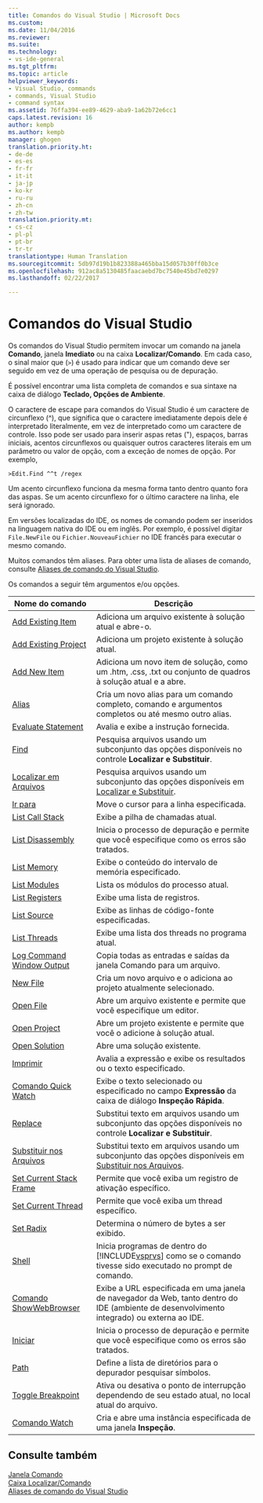 ```yaml
---
title: Comandos do Visual Studio | Microsoft Docs
ms.custom: 
ms.date: 11/04/2016
ms.reviewer: 
ms.suite: 
ms.technology:
- vs-ide-general
ms.tgt_pltfrm: 
ms.topic: article
helpviewer_keywords:
- Visual Studio, commands
- commands, Visual Studio
- command syntax
ms.assetid: 76ffa394-ee89-4629-aba9-1a62b72e6cc1
caps.latest.revision: 16
author: kempb
ms.author: kempb
manager: ghogen
translation.priority.ht:
- de-de
- es-es
- fr-fr
- it-it
- ja-jp
- ko-kr
- ru-ru
- zh-cn
- zh-tw
translation.priority.mt:
- cs-cz
- pl-pl
- pt-br
- tr-tr
translationtype: Human Translation
ms.sourcegitcommit: 5db97d19b1b823388a465bba15d057b30ff0b3ce
ms.openlocfilehash: 912ac8a5130485faacaebd7bc7540e45bd7e0297
ms.lasthandoff: 02/22/2017

---
```

# <a name="visual-studio-commands"></a>Comandos do Visual Studio
Os comandos do Visual Studio permitem invocar um comando na janela **Comando**, janela **Imediato** ou na caixa **Localizar/Comando**. Em cada caso, o sinal maior que (`>`) é usado para indicar que um comando deve ser seguido em vez de uma operação de pesquisa ou de depuração.  
  
 É possível encontrar uma lista completa de comandos e sua sintaxe na caixa de diálogo **Teclado, Opções de Ambiente**.  
  
 O caractere de escape para comandos do Visual Studio é um caractere de circunflexo (^), que significa que o caractere imediatamente depois dele é interpretado literalmente, em vez de interpretado como um caractere de controle. Isso pode ser usado para inserir aspas retas ("), espaços, barras iniciais, acentos circunflexos ou quaisquer outros caracteres literais em um parâmetro ou valor de opção, com a exceção de nomes de opção. Por exemplo,  
  
```  
>Edit.Find ^^t /regex  
```  
  
 Um acento circunflexo funciona da mesma forma tanto dentro quanto fora das aspas. Se um acento circunflexo for o último caractere na linha, ele será ignorado.  
  
 Em versões localizadas do IDE, os nomes de comando podem ser inseridos na linguagem nativa do IDE ou em inglês. Por exemplo, é possível digitar `File.NewFile` ou `Fichier.NouveauFichier` no IDE francês para executar o mesmo comando.  
  
 Muitos comandos têm aliases. Para obter uma lista de aliases de comando, consulte [Aliases de comando do Visual Studio](../../ide/reference/visual-studio-command-aliases.md).  
  
 Os comandos a seguir têm argumentos e/ou opções.  
  
|Nome do comando|Descrição|  
|------------------|-----------------|  
|[Add Existing Item](../../ide/reference/add-existing-item-command.md)|Adiciona um arquivo existente à solução atual e abre-o.|  
|[Add Existing Project](../../ide/reference/add-existing-project-command.md)|Adiciona um projeto existente à solução atual.|  
|[Add New Item](../../ide/reference/add-new-item-command.md)|Adiciona um novo item de solução, como um .htm, .css, .txt ou conjunto de quadros à solução atual e a abre.|  
|[Alias](../../ide/reference/alias-command.md)|Cria um novo alias para um comando completo, comando e argumentos completos ou até mesmo outro alias.|  
|[Evaluate Statement](../../ide/reference/evaluate-statement-command.md)|Avalia e exibe a instrução fornecida.|  
|[Find](../../ide/reference/find-command.md)|Pesquisa arquivos usando um subconjunto das opções disponíveis no controle **Localizar e Substituir**.|  
|[Localizar em Arquivos](../../ide/reference/find-in-files-command.md)|Pesquisa arquivos usando um subconjunto das opções disponíveis em [Localizar e Substituir](../../ide/find-in-files.md).|  
|[Ir para](../../ide/reference/go-to-command.md)|Move o cursor para a linha especificada.|  
|[List Call Stack](../../ide/reference/list-call-stack-command.md)|Exibe a pilha de chamadas atual.|  
|[List Disassembly](../../ide/reference/list-disassembly-command.md)|Inicia o processo de depuração e permite que você especifique como os erros são tratados.|  
|[List Memory](../../ide/reference/list-memory-command.md)|Exibe o conteúdo do intervalo de memória especificado.|  
|[List Modules](../../ide/reference/list-modules-command.md)|Lista os módulos do processo atual.|  
|[List Registers](../../ide/reference/list-registers-command.md)|Exibe uma lista de registros.|  
|[List Source](../../ide/reference/list-source-command.md)|Exibe as linhas de código-fonte especificadas.|  
|[List Threads](../../ide/reference/list-threads-command.md)|Exibe uma lista dos threads no programa atual.|  
|[Log Command Window Output](../../ide/reference/log-command-window-output-command.md)|Copia todas as entradas e saídas da janela Comando para um arquivo.|  
|[New File](../../ide/reference/new-file-command.md)|Cria um novo arquivo e o adiciona ao projeto atualmente selecionado.|  
|[Open File](../../ide/reference/open-file-command.md)|Abre um arquivo existente e permite que você especifique um editor.|  
|[Open Project](../../ide/reference/open-project-command.md)|Abre um projeto existente e permite que você o adicione à solução atual.|  
|[Open Solution](../../ide/reference/open-solution-command.md)|Abre uma solução existente.|  
|[Imprimir](../../ide/reference/print-command.md)|Avalia a expressão e exibe os resultados ou o texto especificado.|  
|[Comando Quick Watch](../../ide/reference/quick-watch-command.md)|Exibe o texto selecionado ou especificado no campo **Expressão** da caixa de diálogo **Inspeção Rápida**.|  
|[Replace](../../ide/reference/replace-command.md)|Substitui texto em arquivos usando um subconjunto das opções disponíveis no controle **Localizar e Substituir**.|  
|[Substituir nos Arquivos](../../ide/reference/replace-in-files-command.md)|Substitui texto em arquivos usando um subconjunto das opções disponíveis em [Substituir nos Arquivos](../../ide/replace-in-files.md).|  
|[Set Current Stack Frame](../../ide/reference/set-current-stack-frame-command.md)|Permite que você exiba um registro de ativação específico.|  
|[Set Current Thread](../../ide/reference/set-current-thread-command.md)|Permite que você exiba um thread específico.|  
|[Set Radix](../../ide/reference/set-radix-command.md)|Determina o número de bytes a ser exibido.|  
|[Shell](../../ide/reference/shell-command.md)|Inicia programas de dentro do [!INCLUDE[vsprvs](../../code-quality/includes/vsprvs_md.md)] como se o comando tivesse sido executado no prompt de comando.|  
|[Comando ShowWebBrowser](../../ide/reference/showwebbrowser-command.md)|Exibe a URL especificada em uma janela de navegador da Web, tanto dentro do IDE (ambiente de desenvolvimento integrado) ou externa ao IDE.|  
|[Iniciar](../../ide/reference/start-command.md)|Inicia o processo de depuração e permite que você especifique como os erros são tratados.|  
|[Path](../../ide/reference/symbol-path-command.md)|Define a lista de diretórios para o depurador pesquisar símbolos.|  
|[Toggle Breakpoint](../../ide/reference/toggle-breakpoint-command.md)|Ativa ou desativa o ponto de interrupção dependendo de seu estado atual, no local atual do arquivo.|  
|[Comando Watch](../../ide/reference/watch-command.md)|Cria e abre uma instância especificada de uma janela **Inspeção**.|  
  
## <a name="see-also"></a>Consulte também  
 [Janela Comando](../../ide/reference/command-window.md)   
 [Caixa Localizar/Comando](../../ide/find-command-box.md)   
 [Aliases de comando do Visual Studio](../../ide/reference/visual-studio-command-aliases.md)
